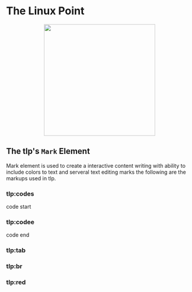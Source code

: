 # The Linux Point

<div align="center">
	<img src="https://thelinuxpoint.github.io/thelinuxpoint.png" height="300px" width="300px"/>
</div>

## The tlp's ` Mark ` Element
Mark element is used to create a interactive content writing with ability to include colors to text and serveral text editing marks 
the following are the markups used in tlp.

### tlp:codes
code start

### tlp:codee
code end

### tlp:tab

### tlp:br 

### tlp:red 
